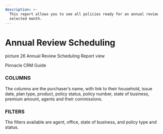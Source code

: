 ```yaml
---
description: >-
  This report allows you to see all policies ready for an annual review in a
  selected month.
---
```


# Annual Review Scheduling

picture 26 Annual Review Scheduling Report view

Pinnacle CRM Guide

### COLUMNS

The columns are the purchaser’s name, with link to their household, issue date, plan type, product, policy status, policy number, state of business, premium amount, agents and their commissions.

### FILTERS

The filters available are agent, office, state of business, and policy type and status.

